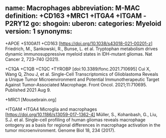 name: Macrophages
abbreviation: M-MAC
definition: +CD163 +MRC1 +ITGA4 +ITGAM -P2RY12
go: 
shogoin: 
uberon: 
categories: Myeloid
version: 1 
synonyms:
---

+APOE +S100A11 +CD163
[https://doi.org/10.1038/s43018-021-00201-z] Friedrich, M., Sankowski, R., Bunse, L. et al. Tryptophan metabolism drives dynamic immunosuppressive myeloid states in IDH-mutant gliomas. Nat Cancer 2, 723–740 (2021). 

+C1QA +C1QB +C1QC +TYROBP
[doi:10.3389/fonc.2021.710695] Cui X, Wang Q, Zhou J, et al. Single-Cell Transcriptomics of Glioblastoma Reveals a Unique Tumor Microenvironment and Potential Immunotherapeutic Target Against Tumor-Associated Macrophage. Front Oncol. 2021;11:710695. Published 2021 Aug 9. 

+MRC1
[Mousebrain.org]

+ITGAM +ITGA4 Microglia and macrophages
[https://doi.org/10.1186/s13059-017-1362-4] Müller, S., Kohanbash, G., Liu, S.J. et al. Single-cell profiling of human gliomas reveals macrophage ontogeny as a basis for regional differences in macrophage activation in the tumor microenvironment. Genome Biol 18, 234 (2017).